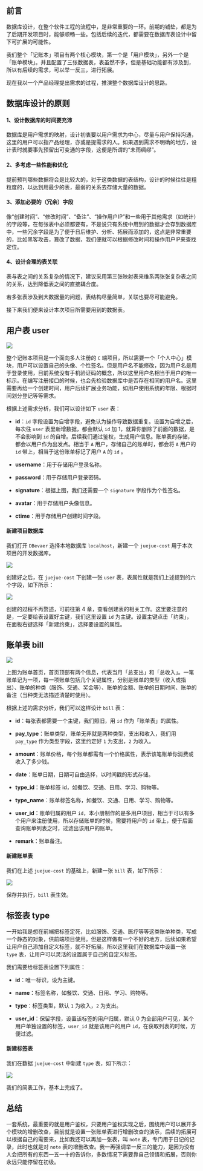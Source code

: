 ## 前言

数据库设计，在整个软件工程的流程中，是非常重要的一环。前期的铺垫，都是为了后期开发项目时，能够顺畅一些。包括后续的迭代，都需要在数据库表设计中留下可扩展的可能性。

我们整个「记账本」项目有两个核心模块，第一个是「用户模块」，另外一个是「账单模块」。并且配置了三张数据表，表虽然不多，但是基础功能都有涉及到，所以有后续的需求，可以举一反三，进行拓展。

现在我以一个产品经理提出需求的过程，推演整个数据库设计的思路。

## 数据库设计的原则

#### 1、设计数据库的时间要充沛

数据库是用户需求的映射，设计初衷要以用户需求为中心，尽量与用户保持沟通，这里的用户可以指产品经理，亦或是提需求的人。如果遇到需求不明确的地方，设计表时就要事先预留出可变通的字段，这便是所谓的“未雨绸缪”。

#### 2、多考虑一些性能和优化

提前预判哪些数据将会是比较大的，对于这类数据的表结构，设计的时候往往是粗粒度的，以达到用最少的表，最弱的关系去存储大量的数据。

#### 3、添加必要的（冗余）字段

像“创建时间”、“修改时间”、“备注”、“操作用户IP”和一些用于其他需求（如统计）的字段等，在每张表中必须都要有，不是说只有系统中用到的数据才会存到数据库中，一些冗余字段是为了便于日后维护、分析、拓展而添加的，这点是非常重要的，比如黑客攻击，篡改了数据，我们便就可以根据修改时间和操作用户IP来查找定位。

#### 4、设计合理的表关联

表与表之间的关系复杂的情况下，建议采用第三张映射表来维系两张张复杂表之间的关系，达到降低表之间的直接耦合度。

若多张表涉及到大数据量的问题，表结构尽量简单，关联也要尽可能避免。

接下来我们便来设计本次项目所需要用到的数据表。
## 用户表 user

![](https://p3-juejin.byteimg.com/tos-cn-i-k3u1fbpfcp/bf742e82cb4a4b3f83941b59f1dc2928~tplv-k3u1fbpfcp-zoom-1.image)

整个记账本项目是一个面向多人注册的 `C` 端项目，所以需要一个「个人中心」模块，用户可以设置自己的头像、个性签名。但是用户名不能修改，因为用户名是用于登录使用，目前系统没有手机验证码的概念，所以这里用户名相当于用户的唯一标示。在编写注册接口的时候，也会先检验数据库中是否存在相同的用户名。这里需要再给一个创建时间，用户后续扩展业务功能，如用户使用系统的年限、根据时间划分登记等等需求。

根据上述需求分析，我们可以设计如下 `user` 表：

- **id**：`id` 字段设置为自增字段，避免认为操作导致数据重复。设置为自增之后，每次往 `user` 表里新增数据，都会默认 `id` 加 1，就算你删除了前面的数据，是不会影响到 `id` 的自增。后续我们通过鉴权，生成用户信息。账单表的存储，都会以用户作为出发点。相当于 `A` 用户，存储自己的账单时，都会将 `A` 用户的 `id` 带上，相当于这份账单标记了用户 `A` 的 `id` 。

- **username**：用于存储用户登录名称。

- **password**：用于存储用户登录密码。

- **signature**：根据上图，我们还需要一个 `signature` 字段作为个性签名。

- **avatar**：用于存储用户头像信息。

- **ctime**：用于存储用户创建时间字段。

#### 新建项目数据库

我们打开 `DBevaer` 选择本地数据库 `localhost`，新建一个 `juejue-cost` 用于本次项目的开发数据库。

![](https://p3-juejin.byteimg.com/tos-cn-i-k3u1fbpfcp/fd3654e260d64a118e244ae649ecda7f~tplv-k3u1fbpfcp-zoom-1.image)

创建好之后，在 `juejue-cost` 下创建一张 `user` 表，表属性就是我们上述提到的六个字段，如下所示：

![](https://p3-juejin.byteimg.com/tos-cn-i-k3u1fbpfcp/f5a40d4d1d4d47d9a88ba5371c5bd3d2~tplv-k3u1fbpfcp-zoom-1.image)

创建的过程不再赘述，可前往第 4 章，查看创建表的相关工作。这里要注意的是，一定要给表设置好主键，我们这里设置 `id` 为主键。设置主键点击「约束」，在面板右键选择「新建约束」，选择要设置的属性。

## 账单表 bill

![](https://p3-juejin.byteimg.com/tos-cn-i-k3u1fbpfcp/0313f4074ed64580b6f1c8dc8bf72083~tplv-k3u1fbpfcp-zoom-1.image)

上图为账单首页，首页顶部有两个信息，代表当月「总支出」和「总收入」。一笔账单记为一项，每一项账单包括几个关键属性，分别是账单的类型（收入或指出）、账单的种类（服饰、交通、奖金等）、账单的金额、账单的日期时间、账单的备注（当种类无法描述清楚时使用）。

根据上述的需求分析，我们可以这样设计 `bill` 表：

- **id**：每张表都需要一个主键，我们照旧，用 `id` 作为「账单表」的属性。

- **pay_type**：账单类型，账单无非就是两种类型，支出和收入，我们用 `pay_type` 作为类型字段，这里约定好 `1` 为支出，`2` 为收入。

- **amount**：账单价格，每个账单都需有一个价格属性，表示该笔账单你消费或收入了多少钱。

- **date**：账单日期，日期可自由选择，以时间戳的形式存储。

- **type_id**：账单标签 id，如餐饮、交通、日用、学习、购物等。

- **type_name**：账单标签名称，如餐饮、交通、日用、学习、购物等。

- **user_id**：账单归属的用户 `id`，本小册制作的是多用户项目，相当于可以有多个用户来注册使用，所以存储账单的时候，需要将用户的 `id` 带上，便于后面查询账单列表之时，过滤出该用户的账单。

- **remark**：账单备注。


#### 新建账单表

我们在上述 `juejue-cost` 的基础上，新建一张 `bill` 表，如下所示：

![](https://p3-juejin.byteimg.com/tos-cn-i-k3u1fbpfcp/0f19aed0cbfc4e4fac7381745678b9bd~tplv-k3u1fbpfcp-zoom-1.image)

保存并执行，`bill` 表生效。

## 标签表 type

一开始我是想在前端把标签定死，比如服饰、交通、医疗等等这类账单种类，写成一个静态的对象，供前端项目使用。但是这样做有一个不好的地方，后续如果希望让用户自己添加自定义标签，就不好拓展。所以这里我们在数据库中设置一张 `type` 表，让用户可以灵活的设置属于自己的自定义标签。

我们需要给标签表设置下列属性：

- **id**：唯一标识，设为主键。

- **name**：标签名称，如餐饮、交通、日用、学习、购物等。

- **type**：标签类型，默认 `1` 为收入，`2` 为支出。

- **user_id**：保留字段，设置该标签的用户归属，默认 0 为全部用户可见，某个用户单独设置的标签，`user_id` 就是该用户的用户 `id`，在获取列表的时候，方便过滤。

#### 新建标签表

我们在数据 `juejue-cost` 中新建 `type` 表，如下所示：

![](https://p3-juejin.byteimg.com/tos-cn-i-k3u1fbpfcp/077451b38bba48f4b38799a915df6bd5~tplv-k3u1fbpfcp-zoom-1.image)

我们的简表工作，基本上完成了。

## 总结

一套系统，最重要的就是用户鉴权，只要用户鉴权实现之后，围绕用户可以展开多个模块的增删改查，目前就是设置一张账单表进行增删改查的演示，后续的拓展可以根据自己的需要来，比如我还可以再加一张表，叫 `note` 表，专门用于日记的记录，此时也就是对 `note` 表的增删改查。我一再强调举一反三的能力，是因为没有人会把所有的东西一五一十的告诉你，多数情况下需要靠自己领悟和拓展，否则你永远只能停留在初级。



